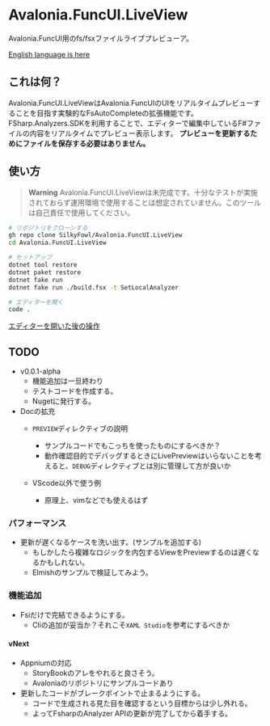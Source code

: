 [fantomas]: https://github.com/fsprojects/fantomas
[f# formatting]: https://marketplace.visualstudio.com/items?itemName=asti.fantomas-vs
[origin]: https://github.com/SilkyFowl/Avalonia.FuncUI.LiveView
[Howto-Video]: https://user-images.githubusercontent.com/16532218/170818646-29ded885-bc2a-4336-909a-b17fc7242345.mp4

# Avalonia.FuncUI.LiveView

Avalonia.FuncUI用のfs/fsxファイルライブプレビューア。

[English language is here][origin]

## これは何？

Avalonia.FuncUI.LiveViewはAvalonia.FuncUIのUIをリアルタイムプレビューすることを目指す実験的なFsAutoCompleteの拡張機能です。
FSharp.Analyzers.SDKを利用することで、エディターで編集中しているF#ファイルの内容をリアルタイムでプレビュー表示します。
**プレビューを更新するためにファイルを保存する必要はありません。**

## 使い方

> **Warning**
> Avalonia.FuncUI.LiveViewは未完成です。十分なテストが実施されておらず運用環境で使用することは想定されていません。このツールは自己責任で使用してください。

```sh
# リポジトリをクローンする
gh repo clone SilkyFowl/Avalonia.FuncUI.LiveView
cd Avalonia.FuncUI.LiveView

# セットアップ
dotnet tool restore
dotnet paket restore
dotnet fake run
dotnet fake run ./build.fsx -t SetLocalAnalyzer

# エディターを開く
code .
```

[エディターを開いた後の操作][Howto-Video]

## TODO

- v0.0.1-alpha
  - 機能追加は一旦終わり
  - テストコードを作成する。
  - Nugetに発行する。
- Docの拡充
  - `PREVIEW`ディレクティブの説明
    - サンプルコードでもこっちを使ったものにするべきか？
    - 動作確認目的でデバッグするときにLivePreviewはいらないことを考えると、`DEBUG`ディレクティブとは別に管理して方が良いか
    
  - VScode以外で使う例
    - 原理上、vimなどでも使えるはず

### パフォーマンス

- 更新が遅くなるケースを洗い出す。(サンプルを追加する)
  - もしかしたら複雑なロジックを内包するViewをPreviewするのは遅くなるかもしれない。
  - Elmishのサンプルで検証してみよう。

### 機能追加

- Fsiだけで完結できるようにする。
  - Cliの追加が妥当か？それこそ`XAML Studio`を参考にするべきか

#### vNext

- Appniumの対応
  - StoryBookのアレをやれると良さそう。
  - Avaloniaのリポジトリにサンプルコードあり
- 更新したコードがブレークポイントで止まるようにする。
  - コードで生成される見た目を確認するという目標からは少し外れる。
  - よってFsharpのAnalyzer APIの更新が完了してから着手する。
